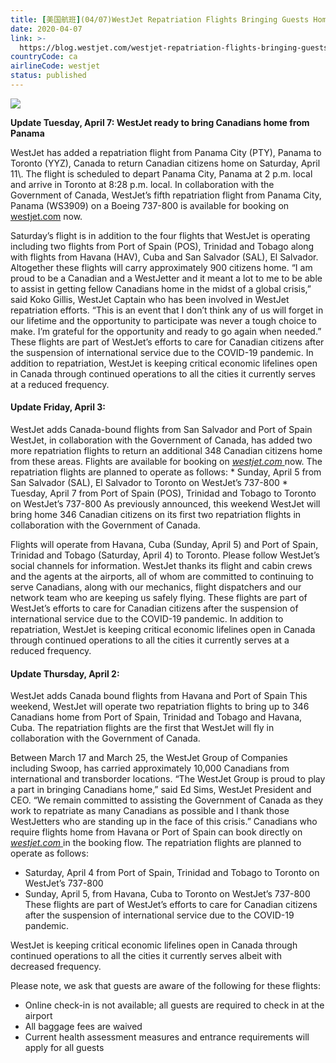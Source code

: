 ```yaml
---
title: [美国航班](04/07)WestJet Repatriation Flights Bringing Guests Home to Canada
date: 2020-04-07
link: >-
  https://blog.westjet.com/westjet-repatriation-flights-bringing-guests-home-to-canada/
countryCode: ca
airlineCode: westjet
status: published
---
```

![](https://blog.westjet.com/wp-content/uploads/2020/04/2020-03-21_coronavirusSocialGraphic_v1_bringing-1-624x351.png)

**Update Tuesday, April 7: WestJet ready to bring Canadians home from Panama**

WestJet has added a repatriation flight from Panama City (PTY), Panama to Toronto (YYZ), Canada to return Canadian citizens home on Saturday, April 11\\. The flight is scheduled to depart Panama City, Panama at 2 p.m. local and arrive in Toronto at 8:28 p.m. local. In collaboration with the Government of Canada, WestJet’s fifth repatriation flight from Panama City, Panama (WS3909) on a Boeing 737-800 is available for booking on [westjet.com](https://www.westjet.com/en-ca/index) now.

Saturday’s flight is in addition to the four flights that WestJet is operating including two flights from Port of Spain (POS), Trinidad and Tobago along with flights from Havana (HAV), Cuba and San Salvador (SAL), El Salvador. Altogether these flights will carry approximately 900 citizens home. “I am proud to be a Canadian and a WestJetter and it meant a lot to me to be able to assist in getting fellow Canadians home in the midst of a global crisis,” said Koko Gillis, WestJet Captain who has been involved in WestJet repatriation efforts. “This is an event that I don’t think any of us will forget in our lifetime and the opportunity to participate was never a tough choice to make. I’m grateful for the opportunity and ready to go again when needed.” These flights are part of WestJet’s efforts to care for Canadian citizens after the suspension of international service due to the COVID-19 pandemic. In addition to repatriation, WestJet is keeping critical economic lifelines open in Canada through continued operations to all the cities it currently serves at a reduced frequency.

#### Update Friday, April 3:
WestJet adds Canada-bound flights from San Salvador and Port of Spain WestJet, in collaboration with the Government of Canada, has added two more repatriation flights to return an additional 348 Canadian citizens home from these areas. Flights are available for booking on [ _westjet.com_ ](https://www.westjet.com/en-ca/index) now. The repatriation flights are planned to operate as follows: * Sunday, April 5 from San Salvador (SAL), El Salvador to Toronto on WestJet’s 737-800 * Tuesday, April 7 from Port of Spain (POS), Trinidad and Tobago to Toronto on WestJet’s 737-800 As previously announced, this weekend WestJet will bring home 346 Canadian citizens on its first two repatriation flights in collaboration with the Government of Canada.

Flights will operate from Havana, Cuba (Sunday, April 5) and Port of Spain, Trinidad and Tobago (Saturday, April 4) to Toronto. Please follow WestJet’s social channels for information. WestJet thanks its flight and cabin crews and the agents at the airports, all of whom are committed to continuing to serve Canadians, along with our mechanics, flight dispatchers and our network team who are keeping us safely flying. These flights are part of WestJet’s efforts to care for Canadian citizens after the suspension of international service due to the COVID-19 pandemic. In addition to repatriation, WestJet is keeping critical economic lifelines open in Canada through continued operations to all the cities it currently serves at a reduced frequency.

#### Update Thursday, April 2:
WestJet adds Canada bound flights from Havana and Port of Spain This weekend, WestJet will operate two repatriation flights to bring up to 346 Canadians home from Port of Spain, Trinidad and Tobago and Havana, Cuba. The repatriation flights are the first that WestJet will fly in collaboration with the Government of Canada.

Between March 17 and March 25, the WestJet Group of Companies including Swoop, has carried approximately 10,000 Canadians from international and transborder locations. “The WestJet Group is proud to play a part in bringing Canadians home,” said Ed Sims, WestJet President and CEO. “We remain committed to assisting the Government of Canada as they work to repatriate as many Canadians as possible and I thank those WestJetters who are standing up in the face of this crisis.” Canadians who require flights home from Havana or Port of Spain can book directly on [ _westjet.com_ ](https://www.westjet.com/en-ca/index) in the booking flow. The repatriation flights are planned to operate as follows:
* Saturday, April 4 from Port of Spain, Trinidad and Tobago to Toronto on WestJet’s 737-800
* Sunday, April 5, from Havana, Cuba to Toronto on WestJet’s 737-800 These flights are part of WestJet’s efforts to care for Canadian citizens after the suspension of international service due to the COVID-19 pandemic.

WestJet is keeping critical economic lifelines open in Canada through continued operations to all the cities it currently serves albeit with decreased frequency.

Please note, we ask that guests are aware of the following for these flights:

* Online check-in is not available; all guests are required to check in at the airport
* All baggage fees are waived
* Current health assessment measures and entrance requirements will apply for all guests
